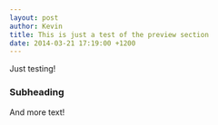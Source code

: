 ```yaml
---
layout: post
author: Kevin
title: This is just a test of the preview section
date: 2014-03-21 17:19:00 +1200
---
```


Just testing!

### Subheading

And more text!